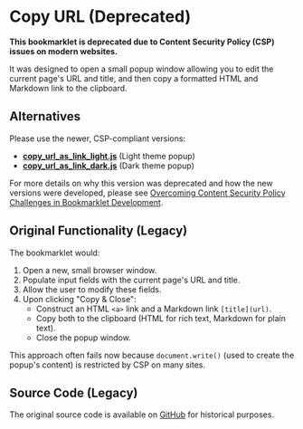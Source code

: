 # Copy URL (Deprecated)

**This bookmarklet is deprecated due to Content Security Policy (CSP) issues on modern websites.**

It was designed to open a small popup window allowing you to edit the current page's URL and title, and then copy a formatted HTML and Markdown link to the clipboard.

## Alternatives

Please use the newer, CSP-compliant versions:

-   [**copy_url_as_link_light.js**](copy_url_as_link_light.js) (Light theme popup)
-   [**copy_url_as_link_dark.js**](copy_url_as_link_dark.js) (Dark theme popup)

For more details on why this version was deprecated and how the new versions were developed, please see [Overcoming Content Security Policy Challenges in Bookmarklet Development](copy_url_as_link_README.md).

## Original Functionality (Legacy)

The bookmarklet would:
1.  Open a new, small browser window.
2.  Populate input fields with the current page's URL and title.
3.  Allow the user to modify these fields.
4.  Upon clicking "Copy & Close":
    *   Construct an HTML `<a>` link and a Markdown link `[title](url)`.
    *   Copy both to the clipboard (HTML for rich text, Markdown for plain text).
    *   Close the popup window.

This approach often fails now because `document.write()` (used to create the popup's content) is restricted by CSP on many sites.

## Source Code (Legacy)

The original source code is available on [GitHub](https://github.com/oaustegard/bookmarklets/blob/main/copy_url.js) for historical purposes.
